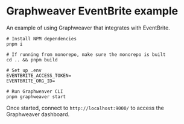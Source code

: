 # Graphweaver EventBrite example

An example of using Graphweaver that integrates with EventBrite.

```shell
# Install NPM dependencies
pnpm i

# If running from monorepo, make sure the monorepo is built
cd .. && pnpm build

# Set up .env
EVENTBRITE_ACCESS_TOKEN=
EVENTBRITE_ORG_ID=

# Run Graphweaver CLI
pnpm graphweaver start

```
Once started, connect to `http://localhost:9000/` to access the Graphweaver dashboard.
